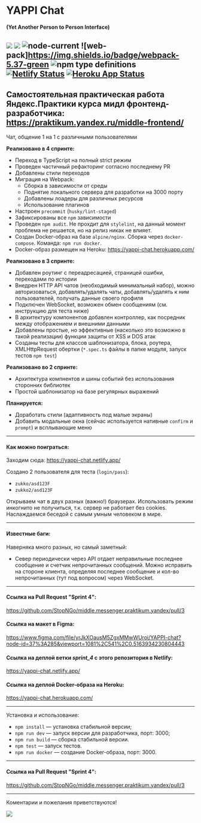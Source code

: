 
# YAPPI Chat

**(Yet Another Person to Person Interface)**

![](https://img.shields.io/badge/version-0.4.0-lightgrey)
![](https://img.shields.io/badge/ES-2020-green) ![node-current](https://img.shields.io/node/v/npm) ![web-pack]https://img.shields.io/badge/webpack-5.37-green ![npm type definitions](https://img.shields.io/npm/types/typescript)
[![Netlify Status](https://api.netlify.com/api/v1/badges/b04381de-147a-42f1-bf72-eff2e6dbd7f7/deploy-status)](https://app.netlify.com/sites/yappi-chat/deploys) [![Heroku App Status](http://heroku-shields.herokuapp.com/yappi-chat)](https://yappi-chat.herokuapp.com)
------------
Самостоятельная практическая работа Яндекс.Практики курса мидл фронтенд-разработчика:
https://praktikum.yandex.ru/middle-frontend/
------------
Чат, общение 1 на 1 с различными пользователями

**Реализовано в 4 спринте:**
- Переход в TypeScript на полный strict режим
- Проведен частичный рефакторинг согласно последнему PR
- Добавлены стили переходов
- Миграция на Webpack:
    - Сборка в зависимости от среды
    - Поднятие локального сервера для разработки на 3000 порту
    - Добавлены лоадеры для различных ресурсов
    - Использование плагинов
- Настроен `precommit` (`husky/lint-staged`)
- Зафиксированы все `npm` зависимости
- Проведен `npm audit`. Не прохдит для `stylelint`, на данный момент проблема не решается, но на релиз никак не влияет.
- Создан Docker-образ на базе `alpine/nginx`. Сборка через `docker-compose`. Команда: `npm run docker`.
- Docker-образ размещен на Heroku: https://yappi-chat.herokuapp.com/

**Реализовано в 3 спринте:**
- Добавлен роутинг с переадресацией, страницей ошибки, переходами по истории
- Внедрен HTTP API чатов (необходимый минимальный набор), можно авторизоваться, добавлять/удалять чаты, добавлять/удалять к ним пользователей, получать данные своего профиля
- Подключен WebSocket, возможен обмен сообщениям (см. инструкцию для теста ниже)
- В архитектуру компонентов добавлен контроллер, как посредник между отображением и внешними данными
- Добавлены простые, но эффективные (насколько это возможно в такой реализации) функции защиты от XSS и DOS атак
- Созданы тесты для классов шаблонизатора, блока, роутера, XMLHttpRequest обертки (`*.spec.ts` файлы в папке модуля, запуск тестов `npm test`)

**Реализовано во 2 спринте:**
- Архитектура компнентов и шины событий без использования сторонних библиотек
- Простой шаблонизатор на базе регулярных выражений

**Планируется:**
- Доработать стили (адаптивность под малые экраны)
- Добавить модальные окна (сейчас используется нативные `confirm` и `prompt`) и всплывающие меню

------------
#### Как можно поиграться:

Заходим сюда:
https://yappi-chat.netlify.app/

Создано 2 пользователя для теста (`login/pass`):
- `zukko/asd123F`
- `zukko2/asd123F`

Открываем чат в двух разных (важно!) браузерах. Использовать режим инкогнито не получиться, т.к. сервер не работает без cookies.
Наслаждаемся беседой с самым умным человеком в мире.

------------
#### Известные баги:

Наверняка много разных, но самый заметный:
- Север периодически через API отдает неправильные последнее сообщение и счетчик непрочитанных сообщений. Можно исправить на стороне клиента, определяя последнее сообщение и кол-во непрочитанных (тут под вопросом) через WebSocket.

------------
#### Ссылка на Pull Request "Sprint 4":

https://github.com/StopNGo/middle.messenger.praktikum.yandex/pull/3

#### Ссылка на макет в Figma:

https://www.figma.com/file/yrJkXOausM5ZgxMMwWUroi/YAPPI-chat?node-id=37%3A285&viewport=1081%2C541%2C0.5163934230804443

#### Ссылка на деплой ветки _sprint_4_ с этого репозитория в Netlify:

https://yappi-chat.netlify.app/


#### Ссылка на деплой Docker-образа на Heroku:

https://yappi-chat.herokuapp.com/


------------

Установка и использование:

-  `npm install` — установка стабильной версии;
-  `npm run dev` — запуск версии для разработчика, порт: 3000;
-  `npm run build` — сборка стабильной версии.
-  `npm test` — запуск тестов.
-  `npm run docker` — создание Docker-образа, порт: 3000.

------------
#### Ссылка на Pull Request "Sprint 4":

https://github.com/StopNGo/middle.messenger.praktikum.yandex/pull/3

------------
Коментарии и пожелания приветствуются!

![](https://media3.giphy.com/media/ME8tqJAgmQSH4Uo4Lg/giphy.gif?cid=ecf05e47mtq1fec44qom1ndttyqwheefa01ujz337keulekx&rid=giphy.gif)
